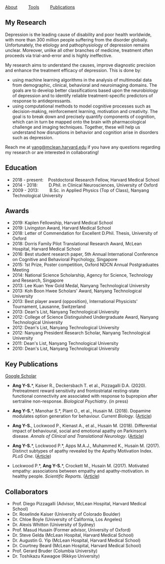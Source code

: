 [About](/index.md) &nbsp;&nbsp;&nbsp;&nbsp;&nbsp;&nbsp;&nbsp; [Tools](/tools.md) &nbsp;&nbsp;&nbsp;&nbsp;&nbsp;&nbsp;&nbsp; [Publications](/publications.md)

## My Research
Depression is the leading cause of disability and poor health worldwide, with more than 300 million people suffering from the disorder globally. Unfortunately, the etiology and pathophysiology of depression remains unclear. Moreover, unlike all other branches of medicine, treatment often proceeds via trial-and-error and is highly ineffective. 

My research aims to understand the causes, improve diagnostic precision and enhance the treatment efficacy of depression. This is done by:
* using machine learning algorithms in the analysis of multimodal data from demographic, clinical, behavioral and neuroimaging domains. The goals are to develop better classifications based upon the neurobiology of depression and to identify reliable treatment-specific predictors of response to antidepressants.  
* using computational methods to model cognitive processes such as decision-making, reinforcement learning, motivation and creativity. The goal is to break down and precisely quantify components of cognition, which can in turn be mapped onto the brain with pharmacological challenge and imaging techniques. Together, these will help us understand how disruptions in behavior and cognition arise in disorders such as depression.   

Reach me at yang@mclean.harvard.edu if you have any questions regarding my research or are interested in collaborating!

## Education
* 2018 - present: &nbsp;&nbsp;    Postdoctoral Research Fellow, Harvard Medical School
* 2014 - 2018: &nbsp;&nbsp;&nbsp;&nbsp;&nbsp;&nbsp;&nbsp; D.Phil. in Clinical Neurosciences, University of Oxford 
* 2009 - 2013: &nbsp;&nbsp;&nbsp;&nbsp;&nbsp;&nbsp;&nbsp; B.Sc. in Applied Physics (Top of Class), Nanyang Technological                                                                             University

## Awards
* 2019: Kaplen Fellowship, Harvard Medical School 
* 2019: Livingston Award, Harvard Medical School
* 2018: Letter of Commendation for Excellent D.Phil. Thesis, University of Oxford
* 2018: Dorris Family Pilot Translational Research Award, McLean Hospital, Harvard Medical School
* 2016: Best student research paper, 5th Annual International Conference on Cognitive and Behavioral Psychology, Singapore
* 2015: 1st Prize, Poster competition, Oxford NDCN Annual Postgraduates Meeting
* 2014: National Science Scholarship, Agency for Science, Technology and Research, Singapore
* 2013: Lee Kuan Yew Gold Medal, Nanyang Technological University
* 2013: Koh Boon Hwee Scholars' Award, Nanyang Technological University
* 2013: Best player award (opposition), International Physicists' Tournament, Lausanne, Switzerland
* 2013: Dean's List, Nanyang Technological University
* 2012: College of Science Distinguished Undergraduate Award, Nanyang Technological University
* 2012: Dean's List, Nanyang Technological University
* 2012: Nanyang President Research Scholar, Nanyang Technological University
* 2011: Dean's List, Nanyang Technological University
* 2010: Dean's List, Nanyang Technological University

## Key Publications
[Google Scholar](https://scholar.google.co.uk/citations?user=jP_vtYMAAAAJ&hl=en)
* <b>Ang Y-S.</b>\*, Kaiser R., Deckersbach T. et al., Pizzagalli D.A. (2020). Pretreatment reward sensitivity and frontostriatal resting-state functional connectivity are associated with response to bupropion after sertraline non-response. <i>Biological Psychiatry</i>. (in press)  
  
* <b>Ang Y-S.</b>\*, Manohar S.\*, Plant O., et al., Husain M. (2018). Dopamine modulates option generation for behaviour. <i>Current Biology</i>. ([Article](https://www.cell.com/current-biology/fulltext/S0960-9822(18)30427-5))  
  
* <b>Ang Y-S.</b>, Lockwood P., Kienast A., et al., Husain M. (2018). Differential impact of behavioural, social and emotional apathy on Parkinson’s disease. <i>Annals of Clinical and Translational Neurology</i>. ([Article](https://onlinelibrary.wiley.com/doi/epdf/10.1002/acn3.626))  
  
* <b>Ang Y-S.</b>\*, Lockwood P.\*, Apps M.A.J., Muhammed K., Husain M. (2017). Distinct subtypes of apathy revealed by the Apathy Motivation Index. <i>PLoS One</i>. ([Article](https://journals.plos.org/plosone/article?id=10.1371/journal.pone.0169938))  
  
* Lockwood P.\*, <b>Ang Y-S.</b>\*, Crockett M., Husain M. (2017). Motivated empathy: associations between empathy and apathy-motivation. in healthy people. <i>Scientific Reports</i>. ([Article](https://www.nature.com/articles/s41598-017-17415-w))

## Collaborators
* Prof. Diego Pizzagalli (Advisor, McLean Hospital, Harvard Medical School)
* Dr. Roselinde Kaiser (University of Colorado Boulder)
* Dr. Chloe Boyle (University of California, Los Angeles)
* Dr. Alexis Whitton (University of Sydney)
* Prof. Masud Husain (Former advisor, University of Oxford)
* Dr. Steve Gelda (McLean Hospital, Harvard Medical School)
* Dr. Augustin G. Yip (McLean Hospital, Harvard Medical School)
* Dr. Courtney Beard (McLean Hospital, Harvard Medical School)
* Prof. Gerard Bruder (Columbia University)
* Dr. Toshikazu Kawagoe (Rikkyo University)

